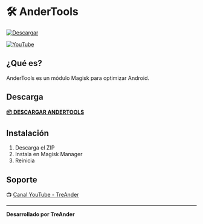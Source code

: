 # 🛠️ AnderTools

[![Descargar](https://img.shields.io/badge/📥_DESCARGAR-AnderTools-brightgreen?style=for-the-badge)](https://github.com/Kuaiswap/AnderTools/raw/main/AnderTools-v1.0.zip)

[![YouTube](https://img.shields.io/badge/📺_YouTube-TreAnder-red?style=for-the-badge)](https://www.youtube.com/@TreAnder)

## ¿Qué es?

AnderTools es un módulo Magisk para optimizar Android.

## Descarga

[**📦 DESCARGAR ANDERTOOLS**](https://github.com/Kuaiswap/AnderTools/raw/main/AnderTools-v1.0.zip)

## Instalación

1. Descarga el ZIP
2. Instala en Magisk Manager  
3. Reinicia

## Soporte

📺 [Canal YouTube - TreAnder](https://www.youtube.com/@TreAnder)

---

**Desarrollado por TreAnder**
